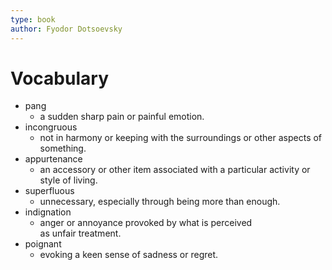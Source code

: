 ```yaml
---
type: book
author: Fyodor Dotsoevsky
---
```


# Vocabulary

- pang
	- a sudden sharp pain or painful emotion.
- incongruous
	- not in harmony or keeping with the surroundings or other aspects of something.
- appurtenance
	- an accessory or other item associated with a particular activity or style of living.
- superfluous
	- unnecessary, especially through being more than enough.
- indignation
	- anger or annoyance provoked by what is perceived as unfair treatment.
- poignant
	- evoking a keen sense of sadness or regret.